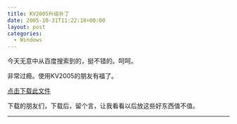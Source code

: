 ```yaml
---
title: KV2005升级补丁
date: 2005-10-31T11:22:18+00:00
layout: post
categories:
  - Windows
---
```

今天无意中从百度搜索到的，挺不错的。呵呵。

非常过瘾。使用KV2005的朋友有福了。

[点击下载此文件](attachments/month_0510/92005103019213.rar)

下载的朋友们，下载后，留个言，让我看看以后放这些好东西值不值。

---